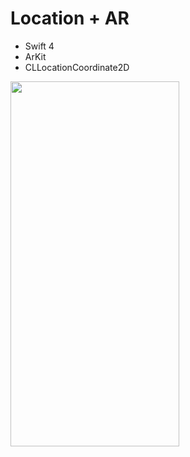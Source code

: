 # Location + AR

* Swift 4
* ArKit
* CLLocationCoordinate2D

<img src="/img/location.gif" height="584" width="270" />

